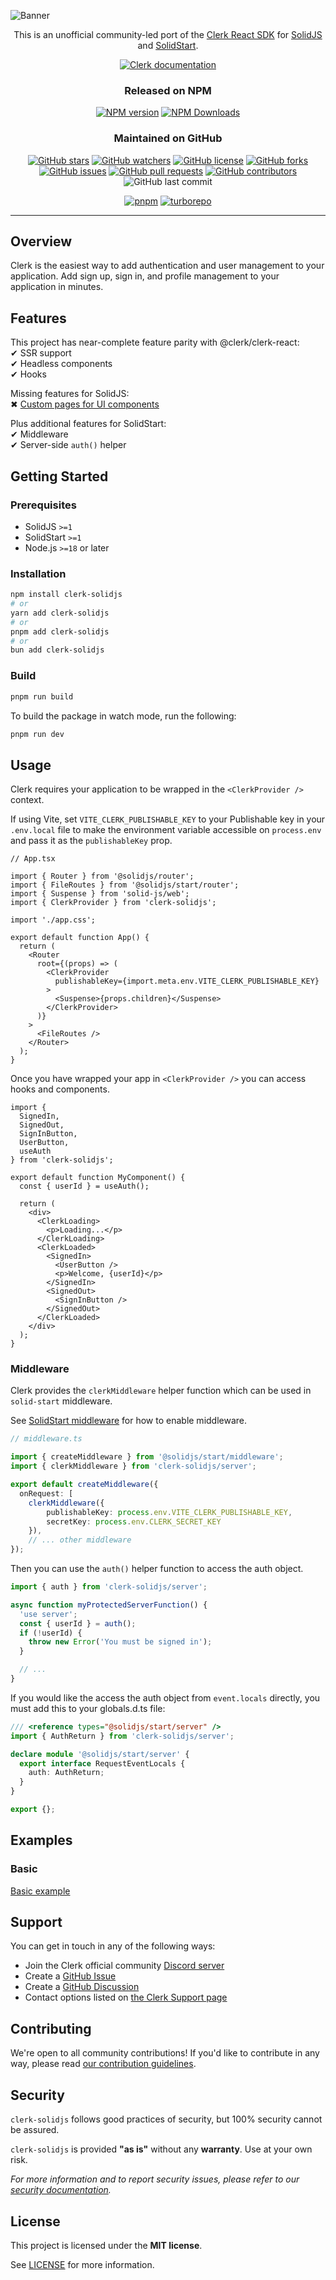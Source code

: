 ![Banner](https://assets.solidjs.com/banner?project=clerk-solidjs&background=tiles)

<div align="center">

This is an unofficial community-led port of the [Clerk React SDK](https://www.npmjs.com/package/@clerk/clerk-react) for [SolidJS](https://solidjs.com) and [SolidStart](https://start.solidjs.com).

[![Clerk documentation](https://img.shields.io/badge/documentation-clerk-lavender.svg?style=for-the-badge&logo=clerk)](https://clerk.com/docs?utm_source=github&utm_medium=clerk_solidjs)

### Released on NPM

[![NPM version](https://img.shields.io/npm/v/clerk-solidjs.svg?style=for-the-badge&logo=npm)](https://www.npmjs.com/package/clerk-solidjs)
[![NPM Downloads](https://img.shields.io/npm/dm/clerk-solidjs?style=for-the-badge)
](https://www.npmjs.com/package/clerk-solidjs)

### Maintained on GitHub

[![GitHub stars](https://img.shields.io/github/stars/spirit-led-software/clerk-solidjs.svg?style=for-the-badge)](https://github.com/spirit-led-software/clerk-solidjs/stargazers)
[![GitHub watchers](https://img.shields.io/github/watchers/spirit-led-software/clerk-solidjs.svg?style=for-the-badge)](https://github.com/spirit-led-software/clerk-solidjs/watchers)
[![GitHub license](https://img.shields.io/github/license/spirit-led-software/clerk-solidjs.svg?style=for-the-badge)](https://github.com/spirit-led-software/clerk-solidjs/blob/master/LICENSE)
[![GitHub forks](https://img.shields.io/github/forks/spirit-led-software/clerk-solidjs.svg?style=for-the-badge)](https://github.com/spirit-led-software/clerk-solidjs/forks)
[![GitHub issues](https://img.shields.io/github/issues/spirit-led-software/clerk-solidjs.svg?style=for-the-badge)](https://github.com/spirit-led-software/clerk-solidjs/issues)
[![GitHub pull requests](https://img.shields.io/github/issues-pr/spirit-led-software/clerk-solidjs.svg?style=for-the-badge)](https://github.com/spirit-led-software/clerk-solidjs/pulls)
[![GitHub contributors](https://img.shields.io/github/contributors/spirit-led-software/clerk-solidjs.svg?style=for-the-badge)](https://github.com/spirit-led-software/clerk-solidjs/graphs/contributors)
![GitHub last commit](https://img.shields.io/github/last-commit/spirit-led-software/clerk-solidjs.svg?style=for-the-badge)

[![pnpm](https://img.shields.io/badge/maintained%20with-pnpm-yellow.svg?style=for-the-badge&logo=pnpm)](https://pnpm.io/)
[![turborepo](https://img.shields.io/badge/built%20with-turborepo-cc00ff.svg?style=for-the-badge&logo=turborepo)](https://turborepo.org/)

</div>

---

## Overview

Clerk is the easiest way to add authentication and user management to your application. Add sign up, sign in, and profile management to your application in minutes.

## Features

This project has near-complete feature parity with @clerk/clerk-react:  
&#10004; SSR support  
&#10004; Headless components  
&#10004; Hooks

Missing features for SolidJS:  
&#10006; [Custom pages for UI components](https://clerk.com/docs/components/customization/user-profile)

Plus additional features for SolidStart:  
&#10004; Middleware  
&#10004; Server-side `auth()` helper

## Getting Started

### Prerequisites

- SolidJS `>=1`
- SolidStart `>=1`
- Node.js `>=18` or later

### Installation

```sh
npm install clerk-solidjs
# or
yarn add clerk-solidjs
# or
pnpm add clerk-solidjs
# or
bun add clerk-solidjs
```

### Build

```sh
pnpm run build
```

To build the package in watch mode, run the following:

```sh
pnpm run dev
```

## Usage

Clerk requires your application to be wrapped in the `<ClerkProvider />` context.

If using Vite, set `VITE_CLERK_PUBLISHABLE_KEY` to your Publishable key in your `.env.local` file to make the environment variable accessible on `process.env` and pass it as the `publishableKey` prop.

```tsx
// App.tsx

import { Router } from '@solidjs/router';
import { FileRoutes } from '@solidjs/start/router';
import { Suspense } from 'solid-js/web';
import { ClerkProvider } from 'clerk-solidjs';

import './app.css';

export default function App() {
  return (
    <Router
      root={(props) => (
        <ClerkProvider
          publishableKey={import.meta.env.VITE_CLERK_PUBLISHABLE_KEY}
        >
          <Suspense>{props.children}</Suspense>
        </ClerkProvider>
      )}
    >
      <FileRoutes />
    </Router>
  );
}
```

Once you have wrapped your app in `<ClerkProvider />` you can access hooks and components.

```tsx
import {
  SignedIn,
  SignedOut,
  SignInButton,
  UserButton,
  useAuth
} from 'clerk-solidjs';

export default function MyComponent() {
  const { userId } = useAuth();

  return (
    <div>
      <ClerkLoading>
        <p>Loading...</p>
      </ClerkLoading>
      <ClerkLoaded>
        <SignedIn>
          <UserButton />
          <p>Welcome, {userId}</p>
        </SignedIn>
        <SignedOut>
          <SignInButton />
        </SignedOut>
      </ClerkLoaded>
    </div>
  );
}
```

### Middleware

Clerk provides the `clerkMiddleware` helper function which can be used in `solid-start` middleware.

See [SolidStart middleware](https://docs.solidjs.com/solid-start/advanced/middleware) for how to enable middleware.

```ts
// middleware.ts

import { createMiddleware } from '@solidjs/start/middleware';
import { clerkMiddleware } from 'clerk-solidjs/server';

export default createMiddleware({
  onRequest: [
    clerkMiddleware({
        publishableKey: process.env.VITE_CLERK_PUBLISHABLE_KEY,
        secretKey: process.env.CLERK_SECRET_KEY
    }),
    // ... other middleware
});
```

Then you can use the `auth()` helper function to access the auth object.

```ts
import { auth } from 'clerk-solidjs/server';

async function myProtectedServerFunction() {
  'use server';
  const { userId } = auth();
  if (!userId) {
    throw new Error('You must be signed in');
  }

  // ...
}
```

If you would like the access the auth object from `event.locals` directly, you must add this to your globals.d.ts file:

```ts
/// <reference types="@solidjs/start/server" />
import { AuthReturn } from 'clerk-solidjs/server';

declare module '@solidjs/start/server' {
  export interface RequestEventLocals {
    auth: AuthReturn;
  }
}

export {};
```

## Examples

### Basic

[Basic example](./examples/basic)

## Support

You can get in touch in any of the following ways:

- Join the Clerk official community [Discord server](https://clerk.com/discord)
- Create a [GitHub Issue](https://github.com/spirit-led-software/clerk-solidjs/issues)
- Create a [GitHub Discussion](https://github.com/spirit-led-software/clerk-solidjs/discussions)
- Contact options listed on [the Clerk Support page](https://clerk.com/support?utm_source=github&utm_medium=clerk_solidjs)

## Contributing

We're open to all community contributions! If you'd like to contribute in any way, please read [our contribution guidelines](https://github.com/spirit-led-software/clerk-solidjs/blob/master/docs/CONTRIBUTING.md).

## Security

`clerk-solidjs` follows good practices of security, but 100% security cannot be assured.

`clerk-solidjs` is provided **"as is"** without any **warranty**. Use at your own risk.

_For more information and to report security issues, please refer to our [security documentation](https://github.com/spirit-led-software/clerk-solidjs/blob/master/docs/SECURITY.md)._

## License

This project is licensed under the **MIT license**.

See [LICENSE](https://github.com/spirit-led-software/clerk-solidjs/blob/master/LICENSE) for more information.
